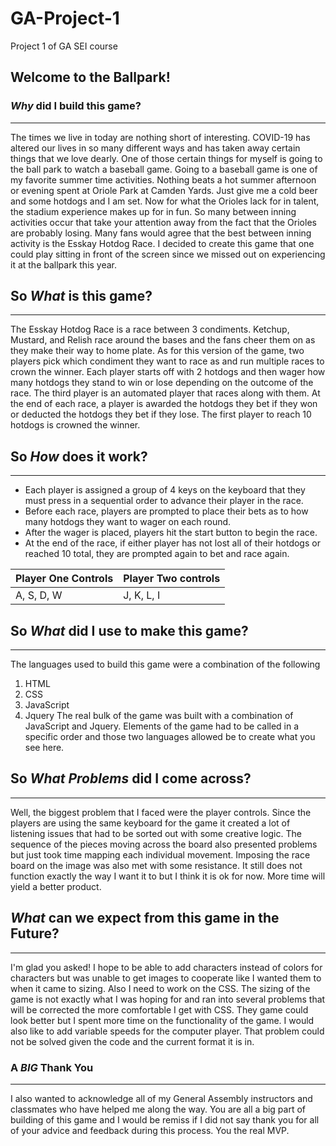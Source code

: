 # GA-Project-1
Project 1 of GA SEI course
## Welcome to the Ballpark!
### *Why* did I build this game?
------------------------------
The times we live in today are nothing short of interesting.  COVID-19 has altered our lives in so many different ways and has taken away certain things that we love dearly.  One of those certain things for myself is going to the ball park to watch a baseball game.
Going to a baseball game is one of my favorite summer time activities.  Nothing beats a hot summer afternoon or evening spent at Oriole Park at Camden Yards.  Just give me a cold beer and some hotdogs and I am set.  Now for what the Orioles lack for in talent, the stadium experience makes up for in fun. So many between inning activities occur that take your attention away from the fact that the Orioles are probably losing. Many fans would agree that the best between inning activity is the Esskay Hotdog Race. I decided to create this game that one could play sitting in front of the screen since we missed out on experiencing it at the ballpark this year.

## So *What* is this game?
------------------------
The Esskay Hotdog Race is a race between 3 condiments. Ketchup, Mustard, and Relish race around the bases and the fans cheer them on as they make their way to home plate. As for this version of the game, two players pick which condiment they want to race as and run multiple races to crown the winner.  Each player starts off with 2 hotdogs and then wager how many hotdogs they stand to win or lose depending on the outcome of the race.  The third player is an automated player that races along with them.  At the end of each race, a player is awarded the hotdogs they bet if they won or deducted the hotdogs they bet if they lose.  The first player to reach 10 hotdogs is crowned the winner.  

## So *How* does it work?
-----------------------
* Each player is assigned a group of 4 keys on the keyboard that they must press in a sequential order to advance their player in the race.  
* Before each race, players are prompted to place their bets as to how many hotdogs they want to wager on each round.
* After the wager is placed, players hit the start button to begin the race.
* At the end of the race, if either player has not lost all of their hotdogs or reached 10 total, they are prompted again to bet and race again.

Player One Controls | Player Two controls
------------------- | -------------------
A, S, D, W | J, K, L, I

## So *What* did I use to make this game?
----------------------------------------
The languages used to build this game were a combination of the following
1. HTML
1. CSS
1. JavaScript
1. Jquery
The real bulk of the game was built with a combination of JavaScript and Jquery.  Elements of the game had to be called in a specific order and those two languages allowed be to create what you see here.

## So *What* _Problems_ did I come across?
-----------------------------------------
Well, the biggest problem that I faced were the player controls.  Since the players are using the same keyboard for the game it created a lot of listening issues that had to be sorted out with some creative logic. The sequence of the pieces moving across the board also presented problems but just took time mapping each individual movement.
Imposing the race board on the image was also met with some resistance. It still does not function exactly the way I want it to but I think it is ok for now.  More time will yield a better product.

## *What* can we expect from this game in the Future?
----------------------------------------------------
I'm glad you asked!  I hope to be able to add characters instead of colors for characters but was unable to get images to cooperate like I wanted them to when it came to sizing.  Also I need to work on the CSS.  The sizing of the game is not exactly what I was hoping for and ran into several problems that will be corrected the more comfortable I get with CSS. They game could look better but I spent more time on the functionality of the game.  I would also like to add variable speeds for the computer player. That problem could not be solved given the code and the current format it is in.

### A _BIG_ Thank You
--------------------
I also wanted to acknowledge all of my General Assembly instructors and classmates who have helped me along the way. You are all a big part of building of this game and I would be remiss if I did not say thank you for all of your advice and feedback during this process. You the real MVP.
